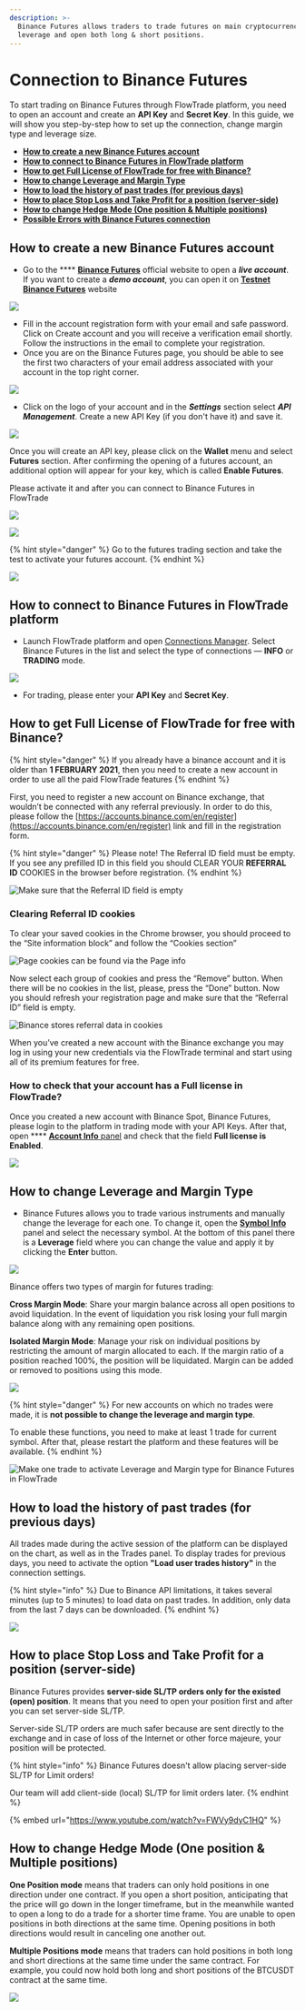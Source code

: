 ```yaml
---
description: >-
  Binance Futures allows traders to trade futures on main cryptocurrencies with
  leverage and open both long & short positions.
---
```


# Connection to Binance Futures

To start trading on Binance Futures through FlowTrade platform, you need to open an account and create an **API Key** and **Secret Key**. In this guide, we will show you step-by-step how to set up the connection, change margin type and leverage size.

* ****[**How to create a new Binance Futures account**](./#how-to-create-a-new-binance-futures-account)****
* ****[**How to connect to Binance Futures in FlowTrade platform**](./#how-to-connect-to-binance-futures-in-FlowTrade-platform)****
* ****[**How to get Full License of FlowTrade for free with Binance?**](./#how-to-get-full-license-of-FlowTrade-for-free-with-binance)****
* ****[**How to change Leverage and Margin Type**](./#how-to-change-leverage-and-margin-type)****
* ****[**How to load the history of past trades (for previous days)**](./#how-to-load-the-history-of-past-trades-for-previous-days)****
* ****[**How to place Stop Loss and Take Profit for a position (server-side)**](./#how-to-place-stop-loss-and-take-profit-for-a-position-server-side)****
* ****[**How to change Hedge Mode (One position & Multiple positions)**](./#how-to-change-hedge-mode-one-position-and-multiple-positions)****
* ****[**Possible Errors with Binance Futures connection**](errors-with-binance-connection.md)****

## How to create a new Binance Futures account

* Go to the **** [**Binance Futures**](https://www.binance.com/en/futures) official website to open a _**live account**_. \
  If you want to create a _**demo account**_, you can open it on [**Testnet Binance Futures**](https://testnet.binancefuture.com/en/futures) website

![](../../.gitbook/assets/create-account-binance-futures.png)

* Fill in the account registration form with your email and safe password. Click on Create account and you will receive a verification email shortly. Follow the instructions in the email to complete your registration.
* Once you are on the Binance Futures page, you should be able to see the first two characters of your email address associated with your account in the top right corner.

![](../../.gitbook/assets/binance-futures-their-terminal.png)

* Click on the logo of your account and in the _**Settings**_ section select _**API Management**_. Create a new API Key (if you don't have it) and save it.

![](../../.gitbook/assets/api-binance-futures.png)

Once you will create an API key, please click on the **Wallet** menu and select **Futures** section. After confirming the opening of a futures account, an additional option will appear for your key, which is called **Enable Futures**.

Please activate it and after you can connect to Binance Futures in FlowTrade

![](<../../.gitbook/assets/image (87).png>)

![](<../../.gitbook/assets/image (90).png>)

{% hint style="danger" %}
Go to the futures trading section and take the test to activate your futures account.
{% endhint %}

![](<../../.gitbook/assets/image (316).png>)

## How to connect to Binance Futures in FlowTrade platform

* Launch FlowTrade platform and open [Connections Manager](../connections-manager.md). Select Binance Futures in the list and select the type of connections — **INFO** or **TRADING** mode.

![](../../.gitbook/assets/connection-binance-futures.gif)

* For trading, please enter your **API Key** and **Secret Key**.

## How to get Full License of FlowTrade for free with Binance?

{% hint style="danger" %}
If you already have a binance account and it is older than **1 FEBRUARY  2021**, then you need to create a new account in order to use all the paid FlowTrade features
{% endhint %}

First, you need to register a new account on Binance exchange, that wouldn’t be connected with any referral previously. In order to do this, please follow the [https://accounts.binance.com/en/register](https://accounts.binance.com/en/register) link and fill in the registration form.

{% hint style="danger" %}
Please note! The Referral ID field must be empty. If you see any prefilled ID in this field you should CLEAR YOUR **REFERRAL ID** COOKIES in the browser before registration.
{% endhint %}

![Make sure that the Referral ID field is empty](../../.gitbook/assets/screenshot\_1.png)

### Clearing Referral ID cookies

To clear your saved cookies in the Chrome browser, you should proceed to the “Site information block” and follow the “Cookies section”

![Page cookies can be found via the Page info](../../.gitbook/assets/screenshot\_2.png)

Now select each group of cookies and press the “Remove” button. When there will be no cookies in the list, please, press the “Done” button. Now you should refresh your registration page and make sure that the “Referral ID” field is empty.&#x20;

![Binance stores referral data in cookies](<../../.gitbook/assets/screenshot\_3 (3).png>)

When you’ve created a new account with the Binance exchange you may log in using your new credentials via the FlowTrade terminal and start using all of its premium features for free.

### How to check that your account has a Full license in FlowTrade?

Once you created a new account with Binance Spot, Binance Futures, please login to the platform in trading mode with your API Keys. After that, open **** [**Account Info** panel](../../informational-panels/account-info.md) and check that the field **Full license is Enabled**.

![](<../../.gitbook/assets/image (167).png>)

## How to change Leverage and Margin Type

* Binance Futures allows you to trade various instruments and manually change the leverage for each one. To change it, open the [**Symbol Info**](../../informational-panels/symbol-info.md) panel and select the necessary symbol. At the bottom of this panel there is a **Leverage** field where you can change the value and apply it by clicking the **Enter** button.

![](../../.gitbook/assets/leverage-binance-futures.png)

Binance offers two types of margin for futures trading:

**Cross Margin Mode**: Share your margin balance across all open positions to avoid liquidation. In the event of liquidation you risk losing your full margin balance along with any remaining open positions.&#x20;

**Isolated Margin Mode**: Manage your risk on individual positions by restricting the amount of margin allocated to each. If the margin ratio of a position reached 100%, the position will be liquidated. Margin can be added or removed to positions using this mode.

![](../../.gitbook/assets/margin-type-binance-futures.png)

{% hint style="danger" %}
For new accounts on which no trades were made, it is **not possible to change the leverage and margin type**.&#x20;

To enable these functions, you need to make at least 1 trade for current symbol. After that, please restart the platform and these features will be available.
{% endhint %}

![Make one trade to activate Leverage and Margin type for Binance Futures in FlowTrade](../../.gitbook/assets/symbol-info-binance-futures.png)

## **How to load the history of past trades (for previous days)**

All trades made during the active session of the platform can be displayed on the chart, as well as in the Trades panel. To display trades for previous days, you need to activate the option **"Load user trades history"** in the connection settings.

{% hint style="info" %}
Due to Binance API limitations, it takes several minutes (up to 5 minutes) to load data on past trades. In addition, only data from the last 7 days can be downloaded.
{% endhint %}

![](<../../.gitbook/assets/image (175).png>)

## **How to place Stop Loss and Take Profit for a position (server-side)**

Binance Futures provides **server-side SL/TP orders only for the existed (open) position**. It means that you need to open your position first and after you can set server-side SL/TP.

Server-side SL/TP orders are much safer because are sent directly to the exchange and in case of loss of the Internet or other force majeure, your position will be protected.

{% hint style="info" %}
Binance Futures doesn't allow placing server-side SL/TP for Limit orders!

Our team will add client-side (local) SL/TP for limit orders later.
{% endhint %}

{% embed url="https://www.youtube.com/watch?v=FWVy9dyC1HQ" %}



## **How to change Hedge Mode (One position & Multiple positions)**

**One Position mode** means that traders can only hold positions in one direction under one contract. If you open a short position, anticipating that the price will go down in the longer timeframe, but in the meanwhile wanted to open a long to do a trade for a shorter time frame. You are unable to open positions in both directions at the same time. Opening positions in both directions would result in canceling one another out.

**Multiple Positions mode** means that traders can hold positions in both long and short directions at the same time under the same contract. For example, you could now hold both long and short positions of the BTCUSDT contract at the same time.

![](<../../.gitbook/assets/image (176).png>)
